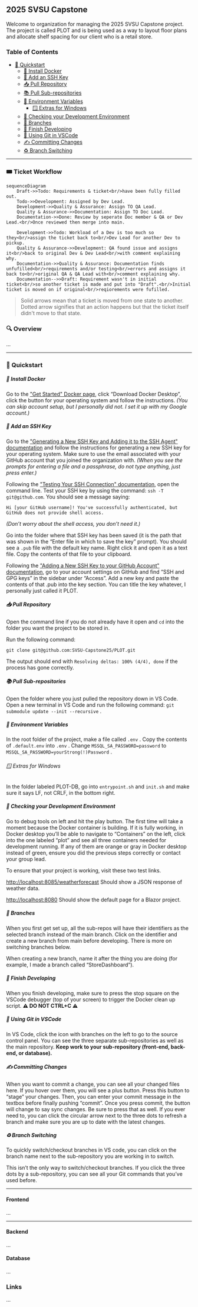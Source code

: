 ## 2025 SVSU Capstone

Welcome to organization for managing the 2025 SVSU Capstone project. The project is called PLOT and is being used as a way to layout floor plans and allocate shelf spacing for our client who is a retail store.

### Table of Contents
- [🚀 Quickstart](#-quickstart)
  - [🐋 Install Docker](#-install-docker)
  - [🔑 Add an SSH Key ](#-add-an-ssh-key )
  - [📥 Pull Repository](#-pull-repository)
  - [📚 Pull Sub-repositories](#-pull-sub-repositories)
  - [🧩 Environment Variables](#-environment-variables)
    - [🪟 Extras for Windows](#-extras-for-windows)
  - [🧪 Checking your Development Environment](#-checking-your-development-environment)
  - [🌳 Branches](#-branches)
  - [🏁 Finish Developing](#-finish-developing)
  - [👾 Using Git in VSCode](#-using-git-in-vscode)
  - [✍️ Committing Changes](#-committing-changes)
  - [♻️ Branch Switching](#-branch-switching)

---

### 🎟️ Ticket Workflow

```mermaid
sequenceDiagram
    Draft->>Todo: Requirements & ticket<br/>have been fully filled out.
    Todo->>Development: Assigned by Dev Lead.
    Development->>Quality & Assurance: Assign TO QA Lead.
    Quality & Assurance->>Documentation: Assign TO Doc Lead.
    Documentation->>Done: Review by seperate Doc member & QA or Dev Lead.<br/>Once reviewed then merge into main.

    Development->>Todo: Workload of a Dev is too much so they<br/>assign the ticket back to<br/>Dev Lead for another Dev to pickup.
    Quality & Assurance->>Development: QA found issue and assigns it<br/>back to original Dev & Dev Lead<br/>with comment explaining why.
    Documentation->>Quality & Assurance: Documentation finds unfufilled<br/>requirements and/or testing<br/>errors and assigns it back to<br/>original QA & QA Lead with<br/>comment explaining why.
    Documentation-->>Draft: Requirement wasn't in initial ticket<br/>so another ticket is made and put into "Draft".<br/>Initial ticket is moved on if original<br/>reqiorements were fufilled.
```
> Solid arrows mean that a ticket is moved from one state to another. Dotted arrow signifies that an action happens but that the ticket itself didn't move to that state.

### 🔍 Overview
...

---

### 🚀 Quickstart
##### 🐋 Install Docker
Go to the ["Get Started" Docker page](https://www.docker.com/get-started/), click “Download Docker Desktop”, click the button for your operating system and follow the instructions.
_(You can skip account setup, but I personally did not. I set it up with my Google account.)_

##### 🔑 Add an SSH Key 
Go to the ["Generating a New SSH Key and Adding it to the SSH Agent" documentation](https://docs.github.com/en/authentication/connecting-to-github-with-ssh/generating-a-new-ssh-key-and-adding-it-to-the-ssh-agent) and follow the instructions for generating a new SSH key for your operating system.
Make sure to use the email associated with your GitHub account that you joined the organization with.
_(When you see the prompts for entering a file and a passphrase, do not type anything, just press enter.)_

Following the ["Testing Your SSH Connection" documentation](https://docs.github.com/en/authentication/connecting-to-github-with-ssh/testing-your-ssh-connection), open the command line. Test your SSH key by using the command:  `ssh -T git@github.com`. You should see a message saying:

```
Hi [your GitHub username]! You've successfully authenticated, but GitHub does not provide shell access.
```
_(Don’t worry about the shell access, you don’t need it.)_

Go into the folder where that SSH key has been saved (it is the path that was shown in the “Enter file in which to save the key” prompt). You should see a `.pub` file with the default key name. Right click it and open it as a text file. Copy the contents of that file to your clipboard.

Following the ["Adding a New SSH Key to your GitHub Account" documentation](https://docs.github.com/en/authentication/connecting-to-github-with-ssh/adding-a-new-ssh-key-to-your-github-account), go to your account settings on GitHub and find “SSH and GPG keys” in the sidebar under “Access”. Add a new key and paste the contents of that .pub into the key section. You can title the key whatever, I personally just called it PLOT.

##### 📥 Pull Repository
Open the command line if you do not already have it open and `cd` into the folder you want the project to be stored in.

Run the following command: 
```
git clone git@github.com:SVSU-Capstone25/PLOT.git
``` 

The output should end with `Resolving deltas: 100% (4/4), done` if the process has gone correctly.

##### 📚 Pull Sub-repositories
Open the folder where you just pulled the repository down in VS Code.
Open a new terminal in VS Code and run the following command: `git submodule update --init --recursive` .

##### 🧩 Environment Variables
In the root folder of the project, make a file called `.env` .
Copy the contents of `.default.env` into `.env` .
Change `MSSQL_SA_PASSWORD=password` to `MSSQL_SA_PASSWORD=yourStrong(!)Password` .

###### 🪟 Extras for Windows
In the folder labeled PLOT-DB, go into `entrypoint.sh` and `init.sh` and make sure it says LF, not CRLF, in the bottom right.

##### 🧪 Checking your Development Environment
Go to debug tools on left and hit the play button. The first time will take a moment because the Docker container is building.
If it is fully working, in Docker desktop you’ll be able to navigate to “Containers” on the left, click into the one labeled “plot” and see all three containers needed for development running. If any of them are orange or gray in Docker desktop instead of green, ensure you did the previous steps correctly or contact your group lead.

To ensure that your project is working, visit these two test links.

[http://localhost:8085/weatherforecast](http://localhost:8085/weatherforecast)
Should show a JSON response of weather data.

[http://localhost:8080](http://localhost:8080)
Should show the default page for a Blazor project.

##### 🌳 Branches
When you first get set up, all the sub-repos will have their identifiers as the selected branch instead of the main branch. Click on the identifier and create a new branch from main before developing. There is more on switching branches below.

When creating a new branch, name it after the thing you are doing (for example, I made a branch called “StoreDashboard”).

##### 🏁 Finish Developing
When you finish developing, make sure to press the stop square on the VSCode debugger (top of your screen) to trigger the Docker clean up script. 
**⚠️ DO NOT CTRL+C ⚠️**

##### 👾 Using Git in VSCode
In VS Code, click the icon with branches on the left to go to the source control panel. You can see the three separate sub-repositories as well as the main repository. 
**Keep work to your sub-repository (front-end, back-end, or database).**

##### ✍️ Committing Changes
When you want to commit a change, you can see all your changed files here. If you hover over them, you will see a plus button. Press this button to “stage” your changes. Then, you can enter your commit message in the textbox before finally pushing “commit”. Once you press commit, the button will change to say sync changes. Be sure to press that as well. If you ever need to, you can click the circular arrow next to the three dots to refresh a branch and make sure you are up to date with the latest changes.

##### ♻️ Branch Switching
To quickly switch/checkout branches in VS code, you can click on the branch name next to the sub-repository you are working in to switch.

This isn’t the only way to switch/checkout branches. If you click the three dots by a sub-repository, you can see all your Git commands that you’ve used before.

---

#### Frontend
...

---

#### Backend
...

#### Database
...

### Links
...
